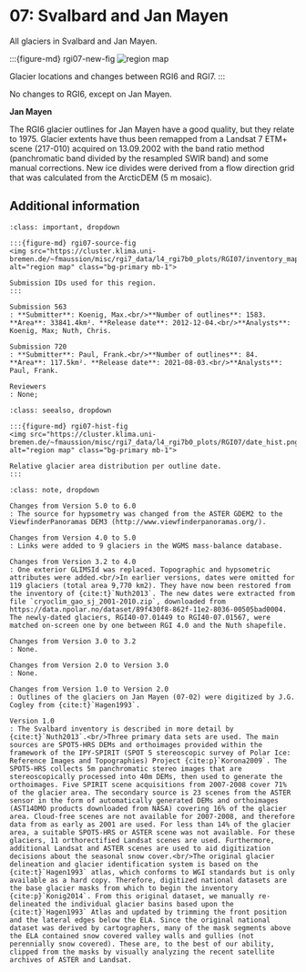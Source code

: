 # 07: Svalbard and Jan Mayen

All glaciers in Svalbard and Jan Mayen.

:::{figure-md} rgi07-new-fig
<img src="https://cluster.klima.uni-bremen.de/~fmaussion/misc/rgi7_data/l4_rgi7b0_plots/RGI07/isrgi6_map.jpeg" alt="region map" class="bg-primary mb-1">

Glacier locations and changes between RGI6 and RGI7.
:::

No changes to RGI6, except on Jan Mayen.

**Jan Mayen**

The RGI6 glacier outlines for Jan Mayen have a good quality, but they relate to 1975. Glacier extents have thus been remapped from a Landsat 7 ETM+ scene (217-010) acquired on 13.09.2002 with the band ratio method (panchromatic band divided by the resampled SWIR band) and some manual corrections. New ice divides were derived from a flow direction grid that was calculated from the ArcticDEM (5 m mosaic).

## Additional information 

```{admonition} Data sources and analysts
:class: important, dropdown

:::{figure-md} rgi07-source-fig
<img src="https://cluster.klima.uni-bremen.de/~fmaussion/misc/rgi7_data/l4_rgi7b0_plots/RGI07/inventory_map.jpeg" alt="region map" class="bg-primary mb-1">

Submission IDs used for this region.
:::

Submission 563
: **Submitter**: Koenig, Max.<br/>**Number of outlines**: 1583. **Area**: 33841.4km². **Release date**: 2012-12-04.<br/>**Analysts**: Koenig, Max; Nuth, Chris.

Submission 720
: **Submitter**: Paul, Frank.<br/>**Number of outlines**: 84. **Area**: 117.5km². **Release date**: 2021-08-03.<br/>**Analysts**: Paul, Frank.

Reviewers
: None;

```

```{admonition} Outlines date distribution
:class: seealso, dropdown

:::{figure-md} rgi07-hist-fig
<img src="https://cluster.klima.uni-bremen.de/~fmaussion/misc/rgi7_data/l4_rgi7b0_plots/RGI07/date_hist.png" alt="region map" class="bg-primary mb-1">

Relative glacier area distribution per outline date.
:::

```

```{admonition} Version history
:class: note, dropdown

Changes from Version 5.0 to 6.0
: The source for hypsometry was changed from the ASTER GDEM2 to the ViewfinderPanoramas DEM3 (http://www.viewfinderpanoramas.org/).

Changes from Version 4.0 to 5.0
: Links were added to 9 glaciers in the WGMS mass-balance database.

Changes from Version 3.2 to 4.0
: One exterior GLIMSId was replaced. Topographic and hypsometric attributes were added.<br/>In earlier versions, dates were omitted for 119 glaciers (total area 9,770 km2). They have now been restored from the inventory of {cite:t}`Nuth2013`. The new dates were extracted from file `cryoclim_gao_sj_2001-2010.zip`, downloaded from 
https://data.npolar.no/dataset/89f430f8-862f-11e2-8036-00505bad0004. The newly-dated glaciers, RGI40-07.01449 to RGI40-07.01567, were matched on-screen one by one between RGI 4.0 and the Nuth shapefile.

Changes from Version 3.0 to 3.2
: None.

Changes from Version 2.0 to Version 3.0
: None.

Changes from Version 1.0 to Version 2.0
: Outlines of the glaciers on Jan Mayen (07-02) were digitized by J.G. Cogley from {cite:t}`Hagen1993`.

Version 1.0
: The Svalbard inventory is described in more detail by {cite:t}`Nuth2013`.<br/>Three primary data sets are used. The main sources are SPOT5-HRS DEMs and orthoimages provided within the framework of the IPY-SPIRIT (SPOT 5 stereoscopic survey of Polar Ice: Reference Images and Topographies) Project {cite:p}`Korona2009`. The SPOT5-HRS collects 5m panchromatic stereo images that are stereoscopically processed into 40m DEMs, then used to generate the orthoimages. Five SPIRIT scene acquisitions from 2007-2008 cover 71% of the glacier area. The secondary source is 23 scenes from the ASTER sensor in the form of automatically generated DEMs and orthoimages (AST14DMO products downloaded from NASA) covering 16% of the glacier area. Cloud-free scenes are not available for 2007-2008, and therefore data from as early as 2001 are used. For less than 14% of the glacier area, a suitable SPOT5-HRS or ASTER scene was not available. For these glaciers, 11 orthorectified Landsat scenes are used. Furthermore, additional Landsat and ASTER scenes are used to aid digitization decisions about the seasonal snow cover.<br/>The original glacier delineation and glacier identification system is based on the {cite:t}`Hagen1993` atlas, which conforms to WGI standards but is only available as a hard copy. Therefore, digitized national datasets are the base glacier masks from which to begin the inventory {cite:p}`Konig2014`. From this original dataset, we manually re-delineated the individual glacier basins based upon the {cite:t}`Hagen1993` Atlas and updated by trimming the front position and the lateral edges below the ELA. Since the original national dataset was derived by cartographers, many of the mask segments above the ELA contained snow covered valley walls and gullies (not perennially snow covered). These are, to the best of our ability, clipped from the masks by visually analyzing the recent satellite archives of ASTER and Landsat.

```
